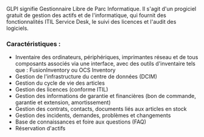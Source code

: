 GLPI signifie Gestionnaire Libre de Parc Informatique. Il s'agit d'un progiciel gratuit de gestion des actifs et de l'informatique, qui fournit des fonctionnalités ITIL Service Desk, le suivi des licences et l'audit des logiciels.

### Caractéristiques :

- Inventaire des ordinateurs, périphériques, imprimantes réseau et de tous composants associés via une interface, avec des outils d'inventaire tels que : FusionInventory ou OCS Inventory
- Gestion de l'infrastructure du centre de données (DCIM)
- Gestion du cycle de vie des articles
- Gestion des licences (conforme ITIL)
- Gestion des informations de garantie et financières (bon de commande, garantie et extension, amortissement)
- Gestion des contrats, contacts, documents liés aux articles en stock
- Gestion des incidents, demandes, problèmes et changements
- Base de connaissances et foire aux questions (FAQ)
- Réservation d'actifs